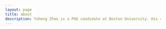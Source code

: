 ```yaml
---
layout: page
title: about
description: Yuheng Zhao is a PhD candidate at Boston University. His research interests include development economics, labor economics, as well as economic history.
---
```


